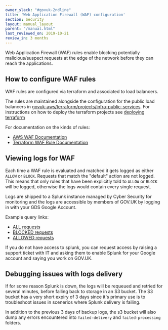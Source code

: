 ```yaml
---
owner_slack: "#govuk-2ndline"
title: 'Web Application Firewall (WAF) configuration'
section: Security
layout: manual_layout
parent: "/manual.html"
last_reviewed_on: 2019-10-21
review_in: 3 months
---
```


Web Application Firewall (WAF) rules enable blocking potentially
malicious/suspect requests at the edge of the network before they can reach the applications.

## How to configure WAF rules

WAF rules are configured via terraform and associated to load balancers.

The rules are maintained alongside the configuration for the public load
balancers in [govuk-aws/terraform/projects/infra-public-services](https://github.com/alphagov/govuk-aws/tree/master/terraform/projects/infra-public-services).
For instructions on how to deploy the terraform projects see [deploying terraform](/manual/deploying-terraform.html)

For documentation on the kinds of rules:

* [AWS WAF Documentation](https://docs.aws.amazon.com/waf/latest/developerguide/waf-chapter.html)
* [Terraform WAF Rule Documentation](https://www.terraform.io/docs/providers/aws/r/wafregional_rule.html)

## Viewing logs for WAF

Each time a WAF rule is evaluated and matched it gets logged as either `ALLOW`
or `BLOCK`. Requests that match the "default" action are not logged. This means
that only rules that have been explicitly told to `ALLOW` or `BLOCK` will be
logged, otherwise the logs would contain every single request.

Logs are shipped to a Splunk instance managed by Cyber Security for monitoring
and the logs are accessible by members of GOV.UK by logging in with your GDS
Google Account.

Example query links:

* [ALL requests](https://gds.splunkcloud.com/en-GB/app/gds-006-govuk/search?q=search%20index%3D"govuk_waf")
* [BLOCKED requests](https://gds.splunkcloud.com/en-GB/app/gds-006-govuk/search?q=search%20index%3D"govuk_waf"%20action%3DBLOCK)
* [ALLOWED requests](https://gds.splunkcloud.com/en-GB/app/gds-006-govuk/search?q=search%20index%3D"govuk_waf"%20action%3DALLOW)

If you do not have access to splunk, you can request access by raising a
support ticket with IT and asking them to enable Splunk for your Google account
and saying you work on GOV.UK.


## Debugging issues with logs delivery

If for some reason Splunk is down, the logs will be requeued and retried for
several minutes, before falling back to storage in an S3 bucket. The S3 bucket has a
very short expiry of 3 days since it's primary use is to troubleshoot issues in
scenerios where Splunk delivery is failing.

In addition to the previous 3 days of backup logs, the s3 bucket will also dump
any errors encountered into `failed-delivery` and `failed-processing` folders.

